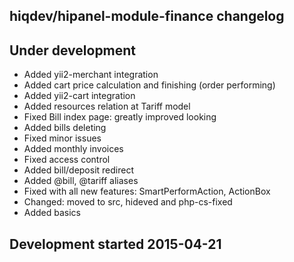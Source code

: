 hiqdev/hipanel-module-finance changelog
---------------------------------------

## Under development

- Added yii2-merchant integration
- Added cart price calculation and finishing (order performing)
- Added yii2-cart integration
- Added resources relation at Tariff model
- Fixed Bill index page: greatly improved looking
- Added bills deleting
- Fixed minor issues
- Added monthly invoices
- Fixed access control
- Added bill/deposit redirect
- Added @bill, @tariff aliases
- Fixed with all new features: SmartPerformAction, ActionBox
- Changed: moved to src, hideved and php-cs-fixed
- Added basics

## Development started 2015-04-21

